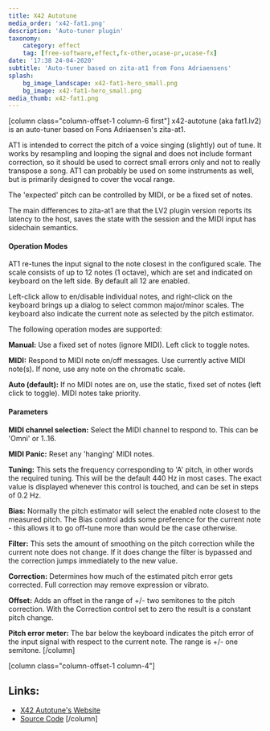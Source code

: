 ```yaml
---
title: X42 Autotune
media_order: 'x42-fat1.png'
description: 'Auto-tuner plugin'
taxonomy:
    category: effect
    tag: [free-software,effect,fx-other,ucase-pr,ucase-fx]
date: '17:38 24-04-2020'
subtitle: 'Auto-tuner based on zita-at1 from Fons Adriaensens'
splash:
    bg_image_landscape: x42-fat1-hero_small.png
    bg_image: x42-fat1-hero_small.png
media_thumb: x42-fat1.png
---
```

[column class="column-offset-1 column-6 first"]
x42-autotune (aka fat1.lv2) is an auto-tuner based on Fons Adriaensen's zita-at1.

AT1 is intended to correct the pitch of a voice singing (slightly) out of tune. It works by resampling and looping the signal and does not include formant correction, so it should be used to correct small errors only and not to really transpose a song. AT1 can probably be used on some instruments as well, but is primarily designed to cover the vocal range.

The 'expected' pitch can be controlled by MIDI, or be a fixed set of notes.

The main differences to zita-at1 are that the LV2 plugin version reports its latency to the host, saves the state with the session and the MIDI input has sidechain semantics. 

#### Operation Modes
AT1 re-tunes the input signal to the note closest in the configured scale. The scale consists of up to 12 notes (1 octave), which are set and indicated on keyboard on the left side. By default all 12 are enabled.

Left-click allow to en/disable individual notes, and right-click on the keyboard brings up a dialog to select common major/minor scales. The keyboard also indicate the current note as selected by the pitch estimator.

The following operation modes are supported:

**Manual:** Use a fixed set of notes (ignore MIDI). Left click to toggle notes.

**MIDI:** Respond to MIDI note on/off messages. Use currently active MIDI note(s). If none, use any note on the chromatic scale.

**Auto (default):** If no MIDI notes are on, use the static, fixed set of notes (left click to toggle). MIDI notes take priority.

#### Parameters

**MIDI channel selection:** Select the MIDI channel to respond to. This can be 'Omni' or 1..16.

**MIDI Panic:** Reset any 'hanging' MIDI notes.

**Tuning:** This sets the frequency corresponding to 'A' pitch, in other words the required tuning. This will be the default 440 Hz in most cases. The exact value is displayed whenever this control is touched, and can be set in steps of 0.2 Hz.

**Bias:** Normally the pitch estimator will select the enabled note closest to the measured pitch. The Bias control adds some preference for the current note - this allows it to go off-tune more than would be the case otherwise.

**Filter:** This sets the amount of smoothing on the pitch correction while the current note does not change. If it does change the filter is bypassed and the correction jumps immediately to the new value.

**Correction:** Determines how much of the estimated pitch error gets corrected. Full correction may remove expression or vibrato.

**Offset:** Adds an offset in the range of +/- two semitones to the pitch correction. With the Correction control set to zero the result is a constant pitch change.

**Pitch error meter:** The bar below the keyboard indicates the pitch error of the input signal with respect to the current note. The range is +/- one semitone.
[/column]

[column class="column-offset-1 column-4"]
## Links:
+ [X42 Autotune's Website](http://x42-plugins.com/x42/x42-autotune)
+ [Source Code](https://github.com/x42/fat1.lv2)
[/column]


